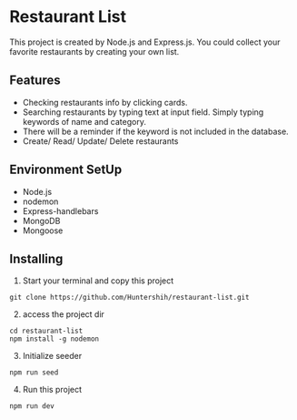 # Restaurant List

This project is created by Node.js and Express.js. You could collect your favorite restaurants by creating your own list.

## Features

* Checking restaurants info by clicking cards.
* Searching restaurants by typing text at input field. Simply typing keywords of name and category.
* There will be a reminder if the keyword is not included in the database.
* Create/ Read/ Update/ Delete restaurants


## Environment SetUp

* Node.js
* nodemon
* Express-handlebars
* MongoDB
* Mongoose

## Installing

1. Start your terminal and copy this project
```
git clone https://github.com/Huntershih/restaurant-list.git
```

2. access the project dir
```
cd restaurant-list
npm install -g nodemon
```

3. Initialize seeder

```
npm run seed
```

4. Run this project
```
npm run dev
```
